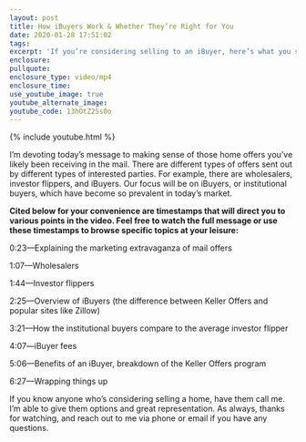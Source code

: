 ```yaml
---
layout: post
title: How iBuyers Work & Whether They’re Right for You
date: 2020-01-28 17:51:02
tags:
excerpt: 'If you’re considering selling to an iBuyer, here’s what you should know.'
enclosure:
pullquote:
enclosure_type: video/mp4
enclosure_time:
use_youtube_image: true
youtube_alternate_image:
youtube_code: 13hOtZ2Ss0o
---
```


{% include youtube.html %}

I’m devoting today’s message to making sense of those home offers you’ve likely been receiving in the mail. There are different types of offers sent out by different types of interested parties. For example, there are wholesalers, investor flippers, and iBuyers. Our focus will be on iBuyers, or institutional buyers, which have become so prevalent in today’s market.&nbsp;

**Cited below for your convenience are timestamps that will direct you to various points in the video. Feel free to watch the full message or use these timestamps to browse specific topics at your leisure:**

0:23—Explaining the marketing extravaganza of mail offers&nbsp;

1:07—Wholesalers&nbsp;

1:44—Investor flippers

2:25—Overview of iBuyers (the difference between Keller Offers and popular sites like Zillow)

3:21—How the institutional buyers compare to the average investor flipper

4:07—iBuyer fees&nbsp;

5:06—Benefits of an iBuyer, breakdown of the Keller Offers program&nbsp;

6:27—Wrapping things up&nbsp;

If you know anyone who’s considering selling a home, have them call me. I’m able to give them options and great representation. As always, thanks for watching, and reach out to me via phone or email if you have any questions.&nbsp;